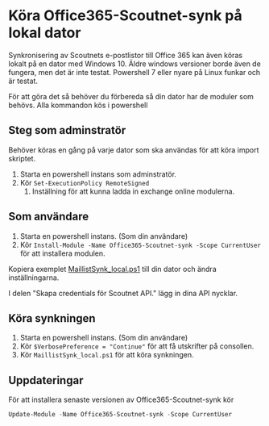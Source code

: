 ﻿# Köra Office365-Scoutnet-synk på lokal dator

Synkronisering av Scoutnets e-postlistor till Office 365 kan även köras lokalt på en dator med Windows 10. Äldre windows versioner borde även de fungera, men det är inte testat.
Powershell 7 eller nyare på Linux funkar och är testat.

För att göra det så behöver du förbereda så din dator har de moduler som behövs.
Alla kommandon kös i powershell

## Steg som adminstratör
Behöver köras en gång på varje dator som ska användas för att köra import skriptet.
1. Starta en powershell instans som adminstratör.
1. Kör `Set-ExecutionPolicy RemoteSigned`
    1. Inställning för att kunna ladda in exchange online modulerna.


## Som användare
1. Starta en powershell instans. (Som din användare)
1. Kör `Install-Module -Name Office365-Scoutnet-synk -Scope CurrentUser` för att installera modulen.


Kopiera exemplet [MaillistSynk_local.ps1](MaillistSynk_local.ps1) till din dator och ändra inställningarna.

I delen "Skapa credentials för Scoutnet API." lägg in dina API nycklar.

## Köra synkningen
1. Starta en powershell instans. (Som din användare)
1. Kör `$VerbosePreference = "Continue"` för att få utskrifter på consollen.
1. Kör `MaillistSynk_local.ps1` för att köra synkningen.

## Uppdateringar
För att installera senaste versionen av Office365-Scoutnet-synk kör
```powershell
Update-Module -Name Office365-Scoutnet-synk -Scope CurrentUser
```